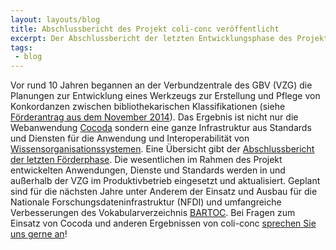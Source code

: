 ```yaml
---
layout: layouts/blog
title: Abschlussbericht des Projekt coli-conc veröffentlicht
excerpt: Der Abschlussbericht der letzten Entwicklungsphase des Projekt coli-conc ist von der DFG genehmigt und nun veröffentlicht worden.
tags:
 - blog
---
```


Vor rund 10 Jahren begannen an der Verbundzentrale des GBV (VZG) die Planungen
zur Entwicklung eines Werkzeugs zur Erstellung und Pflege von Konkordanzen
zwischen bibliothekarischen Klassifikationen (siehe [Förderantrag aus dem
November 2014](https://doi.org/10.5281/zenodo.28290)). Das Ergebnis ist nicht
nur die Webanwendung [Cocoda](https://coli-conc.gbv.de/cocoda/) sondern eine
ganze Infrastruktur aus Standards und Diensten für die Anwendung und
Interoperabilität von
[Wissensorganisationssystemen](https://www.isko.org/cyclo/kos). Eine Übersicht
gibt der [Abschlussbericht der letzten
Förderphase](https://doi.org/10.5281/zenodo.11073826). Die wesentlichen im
Rahmen des Projekt entwickelten Anwendungen, Dienste und Standards werden in
und außerhalb der VZG im Produktivbetrieb eingesetzt und aktualisiert.  Geplant
sind für die nächsten Jahre unter Anderem der Einsatz und Ausbau für die
Nationale Forschungsdateninfrastruktur (NFDI) und umfangreiche Verbesserungen
des Vokabularverzeichnis [BARTOC](https://bartoc.org/). Bei Fragen zum Einsatz
von Cocoda und anderen Ergebnissen von coli-conc [sprechen Sie uns gerne
an](https://coli-conc.gbv.de/contact/)!

